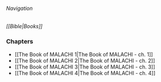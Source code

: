 ###### Navigation
*[[Bible|Books]]*

### Chapters
- [[The Book of MALACHI 1|The Book of MALACHI - ch. 1]]
- [[The Book of MALACHI 2|The Book of MALACHI - ch. 2]]
- [[The Book of MALACHI 3|The Book of MALACHI - ch. 3]]
- [[The Book of MALACHI 4|The Book of MALACHI - ch. 4]]
